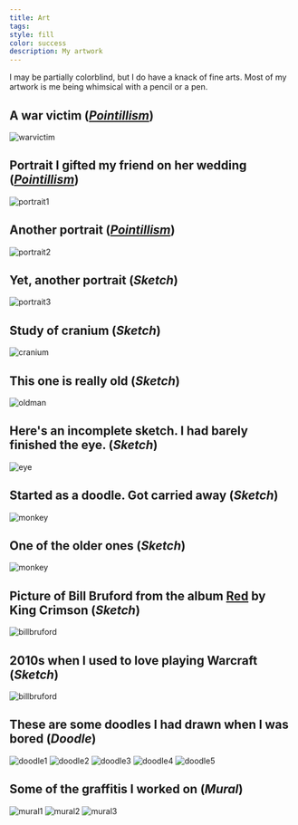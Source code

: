 ```yaml
---
title: Art
tags: 
style: fill
color: success
description: My artwork
---
```


<!-- Source: [portfolYOU](https://github.com/YoussefRaafatNasry/portfolYOU) -->

I may be partially colorblind, but I do have a knack of fine arts. Most of my artwork is me being whimsical with a pencil or a pen. <br>

## A war victim (<i>[Pointillism](https://en.wikipedia.org/wiki/Pointillism)</i>)

![warvictim](/portfolio/assets/pngs/warvictim.jpg)

## Portrait I gifted my friend on her wedding (<i>[Pointillism](https://en.wikipedia.org/wiki/Pointillism)</i>)

![portrait1](/portfolio/assets/pngs/GayathriPortrait.jpg)

## Another portrait (<i>[Pointillism](https://en.wikipedia.org/wiki/Pointillism)</i>)

![portrait2](/portfolio/assets/pngs/PoojaPortrait.jpg)

## Yet, another portrait (<i>Sketch</i>)

![portrait3](/portfolio/assets/pngs/oldlady.jpg)

## Study of cranium (<i>Sketch</i>)

![cranium](/portfolio/assets/pngs/cranium.jpg)

## This one is really old (<i>Sketch</i>)

![oldman](/portfolio/assets/pngs/oldman.jpg)

## Here's an incomplete sketch. I had barely finished the eye. (<i>Sketch</i>)

![eye](/portfolio/assets/pngs/eye.jpg)

## Started as a doodle. Got carried away (<i>Sketch</i>)

![monkey](/portfolio/assets/pngs/monkey.jpg)

## One of the older ones (<i>Sketch</i>)

![monkey](/portfolio/assets/pngs/baby.jpg)

## Picture of Bill Bruford from the album [Red](https://youtu.be/aXTCDB70Qgo?si=s1oMxy73O-K5lHvU) by King Crimson (<i>Sketch</i>)

![billbruford](/portfolio/assets/pngs/billbruford.jpg)

## 2010s when I used to love playing Warcraft (<i>Sketch</i>)

![billbruford](/portfolio/assets/pngs/warcraft.jpg)

## These are some doodles I had drawn when I was bored (<i>Doodle</i>)

![doodle1](/portfolio/assets/pngs/doodle1.jpg)
![doodle2](/portfolio/assets/pngs/doodle2.jpg)
![doodle3](/portfolio/assets/pngs/hendrix.jpg)
![doodle4](/portfolio/assets/pngs/up.jpg)
![doodle5](/portfolio/assets/pngs/Doodleclimb.png)

## Some of the graffitis I worked on (<i>Mural</i>)

![mural1](/portfolio/assets/pngs/graffiti.png)
![mural2](/portfolio/assets/pngs/page.png)
![mural3](/portfolio/assets/pngs/mural.png)
